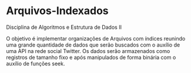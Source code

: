 # Arquivos-Indexados
Disciplina de Algoritmos e Estrutura de Dados II

O objetivo é implementar organizações de Arquivos com índices reunindo uma grande quantidade de dados que serão buscados com o auxílio de uma API na rede social Twitter. Os dados serão armazenados como registros de tamanho fixo e após manipulados de forma binária com o auxílio de funções seek.
